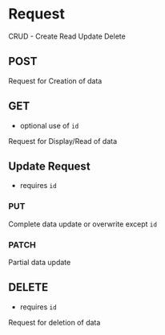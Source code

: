 # Request

CRUD - Create Read Update Delete

## POST

Request for Creation of data

## GET
- optional use of `id`

Request for Display/Read of data

## Update Request
- requires `id`

### PUT

Complete data update or overwrite except `id`

### PATCH

Partial data update

## DELETE
- requires `id`

Request for deletion of data
